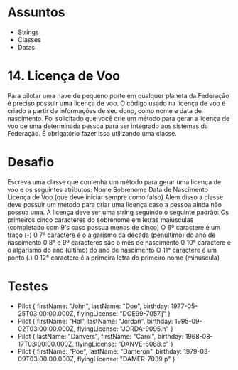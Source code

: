 # Assuntos
- Strings
- Classes
- Datas

# 14. Licença de Voo
Para pilotar uma nave de pequeno porte em qualquer planeta da Federação é preciso possuir uma licença de voo.
O código usado na licença de voo é criado a partir de informações de seu dono, como nome e data de nascimento.
Foi solicitado que você crie um método para gerar a licença de voo de uma determinada pessoa para ser integrado aos sistemas da Federação. É obrigatório fazer isso utilizando uma classe.

# Desafio
Escreva uma classe que contenha um método para gerar uma licença de voo e os seguintes atributos:
Nome
Sobrenome
Data de Nascimento
Licença de Voo (que deve iniciar sempre como falso)
Além disso a classe deve possuir um método para criar uma licença caso a pessoa ainda não possua uma. A licença deve ser uma string seguindo o seguinte padrão:
Os primeiros cinco caracteres do sobrenome em letras maiúsculas (completado com 9's caso possua menos de cinco)
O 6º caractere é um traço (-)
0 7° caractere é o algarismo da década (penúltimo) do ano de nascimento
0 8° e 9º caracteres são o mês de nascimento
0 10° caractere é o algarismo do ano (último) do ano de nascimento
O 11° caractere é um ponto (.)
0 12° caractere é a primeira letra do primeiro nome (minúscula)

# Testes
- Pilot {
    firstName: "John",
    lastName: "Doe",
    birthday: 1977-05-25T03:00:00.000Z,
    flyingLicense: "DOE99-7057.j"
}
- Pilot {
    firstName: "Hal",
    lastName: "Jordan",
    birthday: 1995-09-02T03:00:00.000Z,
    flyingLicense: "JORDA-9095.h"
}
- Pilot {
    lastName: "Danvers",
    firstName: "Carol",
    birthday: 1968-08-17T03:00:00.000Z,
    flyingLicense: "DANVE-6088.c"
}
- Pilot {
    firstName: "Poe",
    lastName: "Dameron",
    birthday: 1979-03-09T03:00:00.000Z,
    flyingLicense: "DAMER-7039.p"
}
